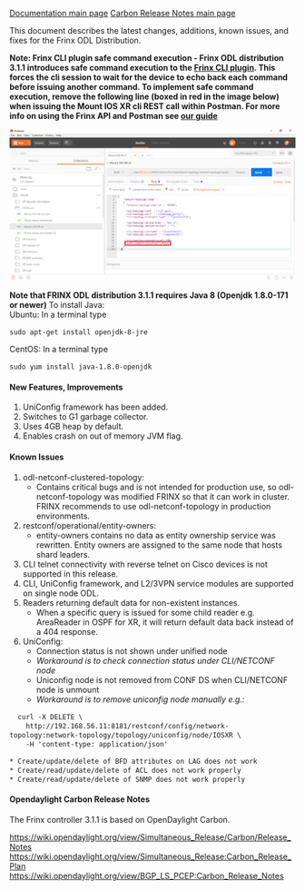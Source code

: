 [Documentation main page](https://frinxio.github.io/Frinx-docs/)
[Carbon Release Notes main page](https://frinxio.github.io/Frinx-docs/FRINX_ODL_Distribution/Carbon/release_notes.html)

This document describes the latest changes, additions, known issues, and fixes for the Frinx ODL Distribution.<!--more-->

**Note: Frinx CLI plugin safe command execution - Frinx ODL distribution 3.1.1 introduces safe command execution to the [Frinx CLI plugin](../FRINX_Features_User_Guide/cli/cli-service-module.md). This forces the cli session to wait for the device to echo back each command before issuing another command. To implement safe command execution, remove the following line (boxed in red in the image below) when issuing the Mount IOS XR cli REST call within Postman. For more info on using the Frinx API and Postman see [our guide](../API.md)**

![safe command execution](safe-command-execution.png)

**Note that FRINX ODL distribution 3.1.1 requires Java 8 (Openjdk 1.8.0-171 or newer)**
To install Java:  
Ubuntu: In a terminal type

    sudo apt-get install openjdk-8-jre

CentOS: In a terminal type

    sudo yum install java-1.8.0-openjdk

#### New Features, Improvements
1. UniConfig framework has been added.
2. Switches to G1 garbage collector.
3. Uses 4GB heap by default.
4. Enables crash on out of memory JVM flag.

#### Known Issues
1. odl-netconf-clustered-topology:
    * Contains critical bugs and is not intended for production use, so odl-netconf-topology was modified FRINX so that it can work in cluster. FRINX recommends to use odl-netconf-topology in production environments.
2. restconf/operational/entity-owners:
    * entity-owners contains no data as entity ownership service was rewritten. Entity owners are assigned to the same node that hosts shard leaders.
3. CLI telnet connectivity with reverse telnet on Cisco devices is not supported in this release.
4. CLI, UniConfig framework, and L2/3VPN service modules are supported on single node ODL.
5. Readers returning default data for non-existent instances.
    * When a specific query is issued for some child reader e.g. AreaReader in OSPF for XR, it will return default data back instead of a 404 response.
6. UniConfig:
    * Connection status is not shown under unified node
    * *Workaround is to check connection status under CLI/NETCONF node*
    * Uniconfig node is not removed from CONF DS when CLI/NETCONF node is unmount
    * *Workaround is to remove uniconfig node manually e.g.:*
```
  curl -X DELETE \
    http://192.168.56.11:8181/restconf/config/network-topology:network-topology/topology/uniconfig/node/IOSXR \
    -H 'content-type: application/json'
```    
    * Create/update/delete of BFD attributes on LAG does not work
    * Create/read/update/delete of ACL does not work properly
    * Create/read/update/delete of SNMP does not work properly

#### Opendaylight Carbon Release Notes
The Frinx controller 3.1.1 is based on OpenDaylight Carbon.

<https://wiki.opendaylight.org/view/Simultaneous_Release/Carbon/Release_Notes>
<https://wiki.opendaylight.org/view/Simultaneous_Release:Carbon_Release_Plan>
<https://wiki.opendaylight.org/view/BGP_LS_PCEP:Carbon_Release_Notes>
